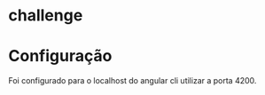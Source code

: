 # challenge

# Configuração

Foi configurado para o localhost do angular cli utilizar a porta 4200.
